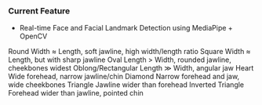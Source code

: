 
### Current Feature
- Real-time Face and Facial Landmark Detection using MediaPipe + OpenCV

Round	Width ≈ Length, soft jawline, high width/length ratio
Square	Width ≈ Length, but with sharp jawline
Oval	Length > Width, rounded jawline, cheekbones widest
Oblong/Rectangular	Length ≫ Width, angular jaw
Heart	Wide forehead, narrow jawline/chin
Diamond	Narrow forehead and jaw, wide cheekbones
Triangle	Jawline wider than forehead
Inverted Triangle	Forehead wider than jawline, pointed chin
